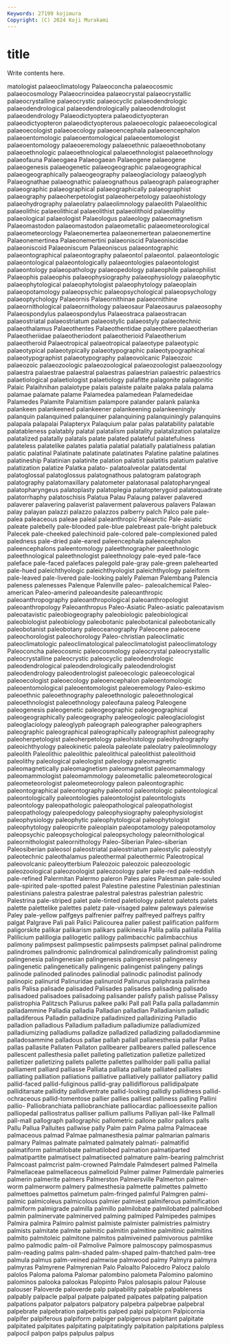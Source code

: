 ```yaml
---
Keywords: 27199 kojimura
Copyright: (C) 2024 Koji Murakami
---
```


# title

Write contents here.



matologist
palaeoclimatology Palaeoconcha palaeocosmic palaeocosmology Palaeocrinoidea palaeocrystal palaeocrystallic palaeocrystalline palaeocrystic palaeocyclic
palaeodendrologic palaeodendrological palaeodendrologically palaeodendrologist palaeodendrology Palaeodictyoptera palaeodictyopteran palaeodictyopteron palaeodictyopterous palaeoecologic
palaeoecological palaeoecologist palaeoecology palaeoencephala palaeoencephalon palaeoentomologic palaeoentomological palaeoentomologist palaeoentomology palaeoeremology
palaeoethnic palaeoethnobotany palaeoethnologic palaeoethnological palaeoethnologist palaeoethnology palaeofauna Palaeogaea Palaeogaean Palaeogene
palaeogene palaeogenesis palaeogenetic palaeogeographic palaeogeographical palaeogeographically palaeogeography palaeoglaciology palaeoglyph Palaeognathae
palaeognathic palaeognathous palaeograph palaeographer palaeographic palaeographical palaeographically palaeographist palaeography palaeoherpetologist
palaeoherpetology palaeohistology palaeohydrography palaeolatry palaeolimnology palaeolith Palaeolithic palaeolithic palaeolithical palaeolithist
palaeolithoid palaeolithy palaeological palaeologist Palaeologus palaeology palaeomagnetism Palaeomastodon palaeomastodon palaeometallic
palaeometeorological palaeometeorology Palaeonemertea palaeonemertean palaeonemertine Palaeonemertinea Palaeonemertini palaeoniscid Palaeoniscidae palaeoniscoid
Palaeoniscum Palaeoniscus palaeontographic palaeontographical palaeontography palaeontol palaeontol. palaeontologic palaeontological palaeontologically
palaeontologies palaeontologist palaeontology palaeopathology palaeopedology palaeophile palaeophilist Palaeophis palaeophis palaeophysiography
palaeophysiology palaeophytic palaeophytological palaeophytologist palaeophytology palaeoplain palaeopotamology palaeopsychic palaeopsychological palaeopsychology
palaeoptychology Palaeornis Palaeornithinae palaeornithine palaeornithological palaeornithology palaeosaur Palaeosaurus palaeosophy Palaeospondylus
palaeospondylus Palaeostraca palaeostracan palaeostriatal palaeostriatum palaeostylic palaeostyly palaeotechnic palaeothalamus Palaeothentes
Palaeothentidae palaeothere palaeotherian Palaeotheriidae palaeotheriodont palaeotherioid Palaeotherium palaeotheroid Palaeotropical palaeotropical
palaeotype palaeotypic palaeotypical palaeotypically palaeotypographic palaeotypographical palaeotypographist palaeotypography palaeovolcanic Palaeozoic
palaeozoic palaeozoologic palaeozoological palaeozoologist palaeozoology palaestra palaestrae palaestral palaestras palaestrian
palaestric palaestrics palaetiological palaetiologist palaetiology palafitte palagonite palagonitic Palaic Palaihnihan
palaiotype palais palaiste palaite palaka palala palama palamae palamate palame
Palamedea palamedean Palamedeidae Palamedes Palamite Palamitism palampore palander palank palanka
palankeen palankeened palankeener palankeening palankeeningly palanquin palanquined palanquiner palanquining palanquiningly
palanquins palapala palapalai Palapteryx Palaquium palar palas palatability palatable palatableness
palatably palatal palatalism palatality palatalization palatalize palatalized palatally palatals palate
palated palateful palatefulness palateless palatelike palates palatia palatial palatially palatialness
palatian palatic palatinal Palatinate palatinate palatinates Palatine palatine palatines palatineship
Palatinian palatinite palation palatist palatitis palatium palative palatization palatize Palatka
palato- palatoalveolar palatodental palatoglossal palatoglossus palatognathous palatogram palatograph palatography palatomaxillary
palatometer palatonasal palatopharyngeal palatopharyngeus palatoplasty palatoplegia palatopterygoid palatoquadrate palatorrhaphy palatoschisis
Palatua Palau Palaung palaver palavered palaverer palavering palaverist palaverment palaverous
palavers Palawan palay palayan palazzi palazzo palazzos palberry palch Palco
pale pale- palea paleaceous paleae paleal paleanthropic Palearctic Pale-asiatic paleate
palebelly pale-blooded pale-blue palebreast pale-bright palebuck Palecek pale-cheeked palechinoid pale-colored
pale-complexioned paled paledness pale-dried pale-eared paleencephala paleencephalon paleencephalons paleentomology paleethnographer
paleethnologic paleethnological paleethnologist paleethnology pale-eyed pale-face paleface pale-faced palefaces palegold
pale-gray pale-green palehearted pale-hued paleichthyologic paleichthyologist paleichthyology paleiform pale-leaved pale-livered
pale-looking palely Paleman Palembang Palencia paleness palenesses Palenque Palenville paleo-
paleoalchemical Paleo-american Paleo-amerind paleoandesite paleoanthropic paleoanthropography paleoanthropological paleoanthropologist paleoanthropology Paleoanthropus
Paleo-Asiatic Paleo-asiatic paleoatavism paleoatavistic paleobiogeography paleobiologic paleobiological paleobiologist paleobiology paleobotanic
paleobotanical paleobotanically paleobotanist paleobotany paleoceanography Paleocene paleocene paleochorologist paleochorology Paleo-christian
paleoclimatic paleoclimatologic paleoclimatological paleoclimatologist paleoclimatology Paleoconcha paleocosmic paleocosmology paleocrystal paleocrystallic
paleocrystalline paleocrystic paleocyclic paleodendrologic paleodendrological paleodendrologically paleodendrologist paleodendrology paleodentrologist paleoecologic
paleoecological paleoecologist paleoecology paleoencephalon paleoentomologic paleoentomological paleoentomologist paleoeremology Paleo-eskimo paleoethnic
paleoethnography paleoethnologic paleoethnological paleoethnologist paleoethnology paleofauna paleog Paleogene paleogenesis paleogenetic
paleogeographic paleogeographical paleogeographically paleogeography paleogeologic paleoglaciologist paleoglaciology paleoglyph paleograph paleographer
paleographers paleographic paleographical paleographically paleographist paleography paleoherpetologist paleoherpetology paleohistology paleohydrography
paleoichthyology paleokinetic paleola paleolate paleolatry paleolimnology paleolith Paleolithic paleolithic paleolithical
paleolithist paleolithoid paleolithy paleological paleologist paleology paleomagnetic paleomagnetically paleomagnetism paleomagnetist
paleomammalogy paleomammologist paleomammology paleometallic paleometeorological paleometeorologist paleometeorology paleon paleontographic paleontographical
paleontography paleontol paleontologic paleontological paleontologically paleontologies paleontologist paleontologists paleontology paleopathologic
paleopathological paleopathologist paleopathology paleopedology paleophysiography paleophysiologist paleophysiology paleophytic paleophytological paleophytologist
paleophytology paleopicrite paleoplain paleopotamology paleopotamoloy paleopsychic paleopsychological paleopsychology paleornithological paleornithologist
paleornithology Paleo-Siberian Paleo-siberian Paleosiberian paleosol paleostriatal paleostriatum paleostylic paleostyly paleotechnic
paleothalamus paleothermal paleothermic Paleotropical paleovolcanic paleoytterbium Paleozoic paleozoic paleozoologic paleozoological
paleozoologist paleozoology paler pale-red pale-reddish pale-refined Palermitan Palermo paleron Pales
pales Palesman pale-souled pale-spirited pale-spotted palest Palestine palestine Palestinian palestinian
palestinians palestra palestrae palestral palestras palestrian palestric Palestrina pale-striped palet
pale-tinted paletiology paletot paletots palets palette palettelike palettes paletz pale-visaged
palew paleways palewise Paley pale-yellow palfgeys palfrenier palfrey palfreyed palfreys
palfry palgat Palgrave Pali pali Palici Palicourea palier paliest palification
paliform paligorskite palikar palikarism palikars palikinesia Palila palila palilalia Palilia
Palilicium palillogia palilogetic palilogy palimbacchic palimbacchius palimony palimpsest palimpsestic palimpsests
palimpset palinal palindrome palindromes palindromic palindromical palindromically palindromist paling palingenesia
palingenesian palingenesis palingenesist palingenesy palingenetic palingenetically palingenic palingenist palingeny palings
palinode palinoded palinodes palinodial palinodic palinodist palinody palinopic palinurid Palinuridae
palinuroid Palinurus paliphrasia palirrhea palis Palisa palisade palisaded Palisades palisades
palisading palisado palisadoed palisadoes palisadoing palisander palisfy palish palisse Palissy
palistrophia Palitzsch Paliurus palkee palki Pall pall Palla palla palladammin
palladammine Palladia palladia Palladian palladian Palladianism palladic palladiferous Palladin palladinize
palladinized palladinizing Palladio palladion palladious Palladium palladium palladiumize palladiumized palladiumizing
palladiums palladize palladized palladizing palladodiammine palladosammine palladous pallae pallah pallall
pallanesthesia pallar Pallas pallas pallasite Pallaten Pallaton pallbearer pallbearers palled
pallescence pallescent pallesthesia pallet palleting palletization palletize palletized palletizer palletizing
pallets pallette pallettes pallholder palli pallia pallial palliament palliard palliasse
Palliata palliata palliate palliated palliates palliating palliation palliations palliative palliatively
palliator palliatory pallid pallid-faced pallid-fuliginous pallid-gray pallidiflorous pallidipalpate palliditarsate pallidity
pallidiventrate pallid-looking pallidly pallidness pallid-ochraceous pallid-tomentose pallier pallies palliest palliness
palling Pallini pallio- Palliobranchiata palliobranchiate palliocardiac pallioessexite pallion palliopedal palliostratus
palliser pallium palliums Palliyan pall-like Pallmall pall-mall pallograph pallographic pallometric
pallone pallor pallors palls Pallu Pallua Palluites pallwise pally Palm
palm Palma palma Palmaceae palmaceous palmad Palmae palmanesthesia palmar palmarian
palmaris palmary Palmas palmate palmated palmately palmati- palmatifid palmatiform palmatilobate
palmatilobed palmation palmatiparted palmatipartite palmatisect palmatisected palmature palm-bearing palmchrist Palmcoast
palmcrist palm-crowned Palmdale Palmdesert palmed Palmella Palmellaceae palmellaceous palmelloid Palmer
palmer Palmerdale palmeries palmerin palmerite palmers Palmerston Palmersville Palmerton palmer-worm
palmerworm palmery palmesthesia palmette palmettes palmetto palmettoes palmettos palmetum palm-fringed
palmful Palmgren palmi- palmic palmicoleus palmicolous palmier palmiest palmiferous palmification
palmiform palmigrade palmilla palmillo palmilobate palmilobated palmilobed palmin palminervate palminerved
palming palmiped Palmipedes palmipes Palmira palmira Palmiro palmist palmiste palmister
palmistries palmistry palmists palmitate palmite palmitic palmitin palmitine palmitinic palmitins
palmito palmitoleic palmitone palmitos palmiveined palmivorous palmlike palmo palmodic palm-oil
Palmolive Palmore palmoscopy palmospasmus palm-reading palms palm-shaded palm-shaped palm-thatched palm-tree
palmula palmus palm-veined palmwise palmwood palmy Palmyra palmyra palmyras Palmyrene
Palmyrenian Palo Paloalto Palocedro Palocz palolo palolos Paloma paloma Palomar
palombino palometa Palomino palomino palominos palooka palookas Palopinto Palos palosapis
palour Palouse palouser Paloverde paloverde palp palpability palpable palpableness palpably
palpacle palpal palpate palpated palpates palpating palpation palpations palpator palpators
palpatory palpebra palpebrae palpebral palpebrate palpebration palpebritis palped palpi palpicorn
Palpicornia palpifer palpiferous palpiform palpiger palpigerous palpitant palpitate palpitated palpitates
palpitating palpitatingly palpitation palpitations palpless palpocil palpon palps palpulus palpus
